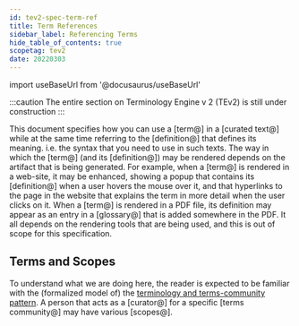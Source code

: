 ```yaml
---
id: tev2-spec-term-ref
title: Term References
sidebar_label: Referencing Terms
hide_table_of_contents: true
scopetag: tev2
date: 20220303
---
```


import useBaseUrl from '@docusaurus/useBaseUrl'

:::caution
The entire section on Terminology Engine v 2 (TEv2) is still under construction
:::

This document specifies how you can use a [term@] in a [curated text@] while at the same time referring to the [definition@] that defines its meaning. i.e. the syntax that you need to use in such texts. The way in which the [term@] (and its [definition@]) may be rendered depends on the artifact that is being generated. For example, when a [term@] is rendered in a web-site, it may be enhanced, showing a popup that contains its [definition@] when a user hovers the mouse over it, and that hyperlinks to the page in the website that explains the term in more detail when the user clicks on it. When a [term@] is rendered in a PDF file, its definition may appear as an entry in a [glossary@] that is added somewhere in the PDF. It all depends on the rendering tools that are being used, and this is out of scope for this specification.

## Terms and Scopes

To understand what we are doing here, the reader is expected to be familiar with the (formalized model of) the [terminology and terms-community pattern](/docs/terms/pattern-terminology#formalized-model). A person that acts as a [curator@] for a specific [terms community@] may have various [scopes@].
